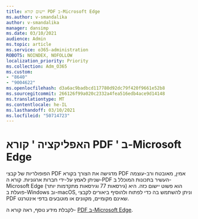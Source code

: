 ```yaml
---
title: יישום קורא PDF ב-Microsoft Edge
ms.author: v-smandalika
author: v-smandalika
manager: dansimp
ms.date: 03/10/2021
audience: Admin
ms.topic: article
ms.service: o365-administration
ROBOTS: NOINDEX, NOFOLLOW
localization_priority: Priority
ms.collection: Adm_O365
ms.custom:
- "8640"
- "9004622"
ms.openlocfilehash: d3a6ac9badbcd117780d92dc79f420f9661e52b8
ms.sourcegitcommit: 266126f99a020c2332a4fea516edb4ace9d14148
ms.translationtype: MT
ms.contentlocale: he-IL
ms.lasthandoff: 03/10/2021
ms.locfileid: "50714723"
---
```

# <a name="pdf-reader-app-in-microsoft-edge"></a>האפליקציה ' קורא PDF ' ב-Microsoft Edge

הפופולריות של קבצי PDF מדגישה את הצורך בקורא PDF אמין, מאובטח ורב-עוצמה שניתן לאמץ על-ידי חברות ארגוניות. קורא ה-PDF העשיר בתכונות המוכלל ב-Microsoft Edge (גירסאות 77 וגירסאות מתקדמות יותר) הוא פשוט יישום כזה. היא פועלת ב-Windows וב-macOS, וניתן להשתמש בה כדי לפתוח ולהוסיף ביאורים לקבצי PDF שאינם מקומיים, מקוונים או מוטבעים בדפי אינטרנט.

לקבלת מידע נוסף, ראה קורא ה- [PDF ב-Microsoft Edge](https://docs.microsoft.com/deployedge/microsoft-edge-pdf).
